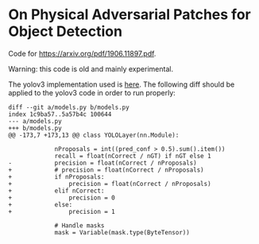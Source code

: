 # On Physical Adversarial Patches for Object Detection

Code for https://arxiv.org/pdf/1906.11897.pdf.

Warning: this code is old and mainly experimental.

The yolov3 implementation used is [here](https://github.com/eriklindernoren/PyTorch-YOLOv3/tree/96d02089fedb7dd3003997199ee5bdf6b38fcd02). The following diff should be applied to the yolov3 code in order to run properly:
```
diff --git a/models.py b/models.py
index 1c9ba57..5a57b4c 100644
--- a/models.py
+++ b/models.py
@@ -173,7 +173,13 @@ class YOLOLayer(nn.Module):

             nProposals = int((pred_conf > 0.5).sum().item())
             recall = float(nCorrect / nGT) if nGT else 1
-            precision = float(nCorrect / nProposals)
+            # precision = float(nCorrect / nProposals)
+            if nProposals:
+                precision = float(nCorrect / nProposals)
+            elif nCorrect:
+                precision = 0
+            else:
+                precision = 1

             # Handle masks
             mask = Variable(mask.type(ByteTensor))
```
